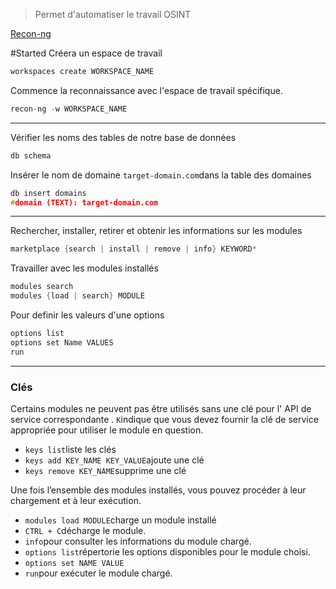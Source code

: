 > Permet d'automatiser le travail OSINT

[Recon-ng](https://github.com/lanmaster53/recon-ng) 

#Started
Créera un espace de travail 

```C
workspaces create WORKSPACE_NAME
```

Commence la reconnaissance avec l'espace de travail spécifique.

```c
recon-ng -w WORKSPACE_NAME
```

---
Vérifier les noms des tables de notre base de données

```c
db schema
```

Insérer le nom de domaine `target-domain.com`dans la table des domaines

```c
db insert domains
#domain (TEXT): target-domain.com
```

---
Rechercher, installer, retirer et obtenir les informations sur les modules

```c
marketplace {search | install | remove | info} KEYWORD*
```

Travailler avec les modules installés

```c
modules search
modules {load | search} MODULE
```

Pour definir les valeurs d'une options

```C
options list
options set Name VALUES
run
```

---
### Clés

Certains modules ne peuvent pas être utilisés sans une clé pour l' API de service correspondante . `K`indique que vous devez fournir la clé de service appropriée pour utiliser le module en question.

- `keys list`liste les clés
- `keys add KEY_NAME KEY_VALUE`ajoute une clé
- `keys remove KEY_NAME`supprime une clé

Une fois l’ensemble des modules installés, vous pouvez procéder à leur chargement et à leur exécution.

- `modules load MODULE`charge un module installé
- `CTRL + C`décharge le module.
- `info`pour consulter les informations du module chargé.
- `options list`répertorie les options disponibles pour le module choisi.
- `options set NAME VALUE`
- `run`pour exécuter le module chargé.



